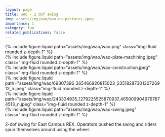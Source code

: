 ```yaml
---
layout: page
title: wAo - 2 dof swing
img: assets/img/wao/wao-no-pictures.jpeg
importance: 1
category: fun
related_publications: false
---
```


<div class="row">
    <div class="col-sm mt-3 mt-md-0">
        {% include figure.liquid path="assets/img/wao/wao.png" class="img-fluid rounded z-depth-1" %}
    </div>
    <div class="col-sm mt-3 mt-md-0">
        {% include figure.liquid path="assets/img/wao/wao-plate-machining.jpeg" class="img-fluid rounded z-depth-1" %}
    </div>
</div>

<div class="row">
    <div class="col-sm mt-3 mt-md-0">
        {% include figure.liquid path="assets/img/wao/wao-construction.jpeg" class="img-fluid rounded z-depth-1" %}
    </div>
    <div class="col-sm mt-3 mt-md-0">
        {% include figure.liquid path="assets/img/wao/69307396_365466920815023_2351828730130726912_n.jpeg" class="img-fluid rounded z-depth-1" %}
    </div>
    <div class="col-sm mt-3 mt-md-0">
        {% include figure.liquid path="assets/img/wao/243334935_1279225525870937_4650099049797874513_n.jpeg" class="img-fluid rounded z-depth-1" %}
    </div>
</div>

<div class="row">
    <div class="col-sm mt-3 mt-md-0">
        {% include figure.liquid path="assets/img/wao/wao-swing.jpeg" class="img-fluid rounded z-depth-1" %}
    </div>
</div>

2-dof swing for East Campus REX. Operators pushed the swing and riders spun themselves around using the wheel.
